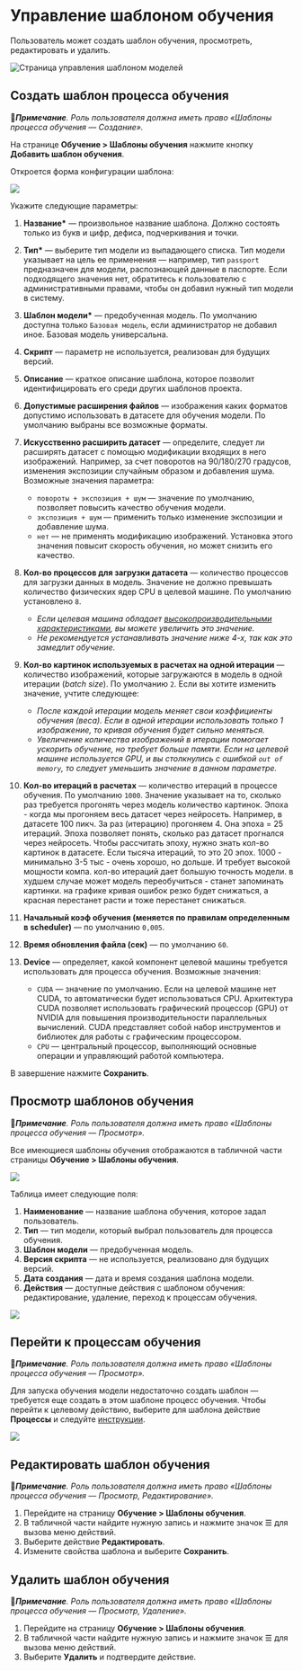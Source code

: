 # Управление шаблоном обучения

Пользователь может создать шаблон обучения, просмотреть, редактировать и удалить. 

![Страница управления шаблоном моделей](<../../../../.gitbook/assets1/primo-ai//user-guide/training-page.png>)


## Создать шаблон процесса обучения

:large_blue_diamond:***Примечание**. Роль пользователя должна иметь право «Шаблоны процесса обучения — Создание».*

На странице **Обучение > Шаблоны обучения** нажмите кнопку **Добавить шаблон обучения**. 

Откроется форма конфигурации шаблона:

![](<../../../../.gitbook/assets1/primo-ai/user-guide/training-temp-form-part1.png>)
   
Укажите следующие параметры:
1. **Название\*** — произвольное название шаблона. Должно состоять только из букв и цифр, дефиса, подчеркивания и точки.
1. **Тип\*** — выберите тип модели из выпадающего списка. Тип модели указывает на цель ее применения — например, тип `passport` предназначен для модели, распознающей данные в паспорте. Если подходящего значения нет, обратитесь к пользователю с административными правами, чтобы он добавил нужный тип модели в систему.
1. **Шаблон модели\*** — предобученная модель. По умолчанию доступна только `Базовая модель`, если администратор не добавил иное. Базовая модель универсальна.
1. **Скрипт** — параметр не используется, реализован для будущих версий.
1. **Описание** — краткое описание шаблона, которое позволит идентифицировать его среди других шаблонов проекта.
1. **Допустимые расширения файлов** — изображения каких форматов допустимо использовать в датасете для обучения модели. По умолчанию выбраны все возможные форматы.
1. **Искусственно расширить датасет** — определите, следует ли расширять датасет с помощью модификации входящих в него изображений. Например, за счет поворотов на 90/180/270 градусов, изменения экспозиции случайным образом и добавления шума. Возможные значения параметра:
   * `повороты + экспозиция + шум` — значение по умолчанию, позволяет повысить качество обучения модели.
   * `экспозиция + шум` — применить только изменение экспозиции и добавление шума.
   * `нет` — не применять модификацию изображений. Установка этого значения повысит скорость обучения, но может снизить его качество.
1. **Кол-во процессов для загрузки датасета** — количество процессов для загрузки данных в модель. Значение не должно превышать количество физических ядер CPU в целевой машине. По умолчанию установлено `8`.
    * *Если целевая машина обладает [высокопроизводительными характеристиками](https://github.com/PrimoRPA/Docs.Rus/blob/1299-%D0%BD%D0%B0%D0%BF%D0%B8%D1%81%D0%B0%D1%82%D1%8C-%D0%B4%D0%BE%D0%BA%D1%83%D0%BC%D0%B5%D0%BD%D1%82-%D0%BF%D0%BE-primoai/primo-ai/installing/systemreq.md#%D1%82%D1%80%D0%B5%D0%B1%D0%BE%D0%B2%D0%B0%D0%BD%D0%B8%D1%8F-%D0%BA-%D1%86%D0%B5%D0%BB%D0%B5%D0%B2%D0%BE%D0%B9-%D0%BC%D0%B0%D1%88%D0%B8%D0%BD%D0%B5), вы можете увеличить это значение.*
    * *Не рекомендуется устанавливать значение ниже 4-х, так как это замедлит обучение.*
1. **Кол-во картинок используемых в расчетах на одной итерации** — количество изображений, которые загружаются в модель в одной итерации (*batch size*). По умолчанию `2`. Если вы хотите изменить значение, учтите следующее:
    * *После каждой итерации модель меняет свои коэффициенты обучения (веса). Если в одной итерации использовать только 1 изображение, то кривая обучения будет сильно меняться.*
    * *Увеличение количества изображений в итерации помогает ускорить обучение, но требует больше памяти. Если на целевой машине используется GPU, и вы столкнулись с ошибкой `out of memory`, то следует уменьшить значение в данном параметре.* 
1. **Кол-во итераций в расчетах** — количество итераций в процессе обучения. По умолчанию `1000`. Значение указывает на то, сколько раз требуется прогонять через модель количество картинок.
     Эпоха - когда мы прогоняем весь датасет через нейросеть. Например, в датасете 100 пикч. За раз (итерацию) прогоняем 4. Она эпоха = 25 итераций.
     Эпоха позволяет понять, сколько раз датасет прогнался через нейросеть. Чтобы рассчитать эпоху, нужно знать кол-во картинок в датасете. Если тысяча итераций, то это 20 эпох.
     1000 - минимально
     3-5 тыс - очень хорошо, но дольше. И требует высокой мощности компа.
     кол-во итераций дает большую точность модели. в худшем случае может модель переобучиться - станет запоминать картинки. на графике кривая ошибок резко будет снижаться, а красная перестанет расти и тоже перестанет снижаться.
     
1. **Начальный коэф обучения (меняется по правилам определенным в scheduler)** — по умолчанию `0,005`. 
1. **Время обновления файла (сек)** — по умолчанию `60`. 
1. **Device** — определяет, какой компонент целевой машины требуется использовать для процесса обучения. Возможные значения:
   * `CUDA` — значение по умолчанию. Если на целевой машине нет CUDA, то автоматически будет использоваться CPU. Архитектура CUDA позволяет использовать графический процессор (GPU) от NVIDIA для повышения производительности параллельных вычислений. CUDA представляет собой набор инструментов и библиотек для работы с графическим процессором. 
   * `CPU` — центральный процессор, выполняющий основные операции и управляющий работой компьютера.

В завершение нажмите **Сохранить**.


## Просмотр шаблонов обучения
:large_blue_diamond:***Примечание**. Роль пользователя должна иметь право «Шаблоны процесса обучения — Просмотр».*

Все имеющиеся шаблоны обучения отображаются в табличной части страницы **Обучение > Шаблоны обучения**.

![](<../../../../.gitbook/assets1/primo-ai/user-guide/view-training-templates.png>)

Таблица имеет следующие поля:
1. **Наименование** — название шаблона обучения, которое задал пользователь.
1. **Тип** — тип модели, который выбрал пользователь для процесса обучения.
1. **Шаблон модели** — предобученная модель.
1. **Версия скрипта** — не используется, реализовано для будущих версий.
1. **Дата создания** — дата и время создания шаблона модели.
1. **Действия** — доступные действия с шаблоном обучения: редактирование, удаление, переход к процессам обучения.

![](<../../../../.gitbook/assets1/primo-ai/user-guide/actions-with-training-templ.png>)


## Перейти к процессам обучения

:large_blue_diamond:***Примечание**. Роль пользователя должна иметь право «Шаблоны процесса обучения — Просмотр».*

Для запуска обучения модели недостаточно создать шаблон — требуется еще создать в этом шаблоне процесс обучения. Чтобы перейти к целевому действию, выберите для шаблона действие **Процессы** и следуйте [инструкции]().

![](<../../../../.gitbook/assets1/primo-ai//user-guide/go-to-training-process.gif>)


## Редактировать шаблон обучения

:large_blue_diamond:***Примечание**. Роль пользователя должна иметь право «Шаблоны процесса обучения — Просмотр, Редактирование».*

1. Перейдите на страницу **Обучение > Шаблоны обучения**.
1. В табличной части найдите нужную запись и нажмите значок ☰ для вызова меню действий.
1. Выберите действие **Редактировать**.
1. Измените свойства шаблона и выберите **Сохранить**.


## Удалить шаблон обучения

:large_blue_diamond:***Примечание**. Роль пользователя должна иметь право «Шаблоны процесса обучения — Просмотр, Удаление».*

1. Перейдите на страницу **Обучение > Шаблоны обучения**.
1. В табличной части найдите нужную запись и нажмите значок ☰ для вызова меню действий.
1. Выберите **Удалить** и подтвердите действие.

